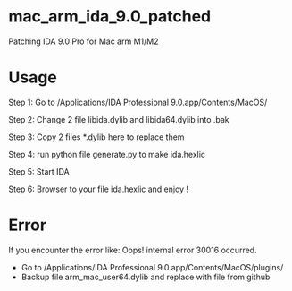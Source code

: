 # mac_arm_ida_9.0_patched
Patching IDA 9.0 Pro for Mac arm M1/M2

# Usage
Step 1: Go to /Applications/IDA Professional 9.0.app/Contents/MacOS/

Step 2: Change 2 file libida.dylib and libida64.dylib into .bak

Step 3: Copy 2 files *.dylib here to replace them

Step 4: run python file generate.py to make ida.hexlic

Step 5: Start IDA

Step 6: Browser to your file ida.hexlic and enjoy !

# Error
If you encounter the error like: Oops! internal error 30016 occurred.

- Go to /Applications/IDA Professional 9.0.app/Contents/MacOS/plugins/
- Backup file arm_mac_user64.dylib and replace with file from github
